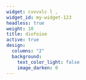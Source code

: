 ```yaml
---
widget: cvvvxlc l ,
widget_id: my-widget-123
headless: true
weight: 10
title: diofoioo
active: true
design:
  columns: "2"
  background:
    text_color_light: false
    image_darken: 0
---
```

